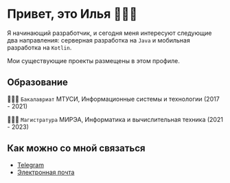 # Привет, это Илья 👋🏻😉

Я начинающий разработчик, и сегодня меня интересуют следующие два направления: серверная разработка на ```Java``` и мобильная разработка на ```Kotlin```.

Мои существующие проекты размещены в этом профиле.

## Образование
👨🏻‍🎓 ```Бакалавриат``` МТУСИ, Информационные системы и технологии (2017 - 2021)

👨🏻‍🎓 ```Магистратура``` МИРЭА, Информатика и вычислительная техника (2021 - 2023)

## Как можно со мной связаться
- [Telegram](t.me/iliyasolov99)
- [Электронная почта](iliyasolov99@gmail.com)
